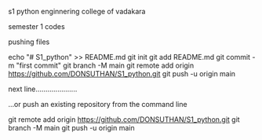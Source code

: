 s1 python 
enginnering college of vadakara 

semester 1 codes


pushing files

echo "# S1_python" >> README.md
git init
git add README.md
git commit -m "first commit"
git branch -M main
git remote add origin https://github.com/DONSUTHAN/S1_python.git
git push -u origin main



next line.....................


…or push an existing repository from the command line

git remote add origin https://github.com/DONSUTHAN/S1_python.git
git branch -M main
git push -u origin main
